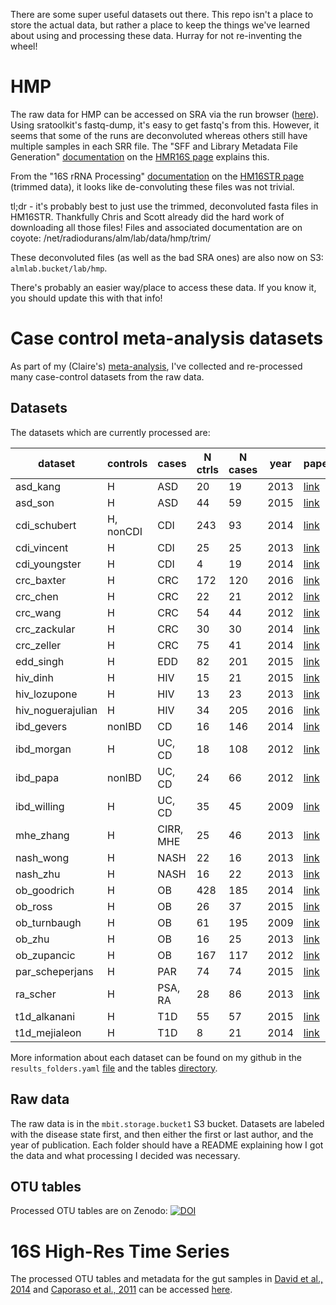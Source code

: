 There are some super useful datasets out there. This repo
isn't a place to store the actual data, but rather a place to keep
the things we've learned about using and processing these data.
Hurray for not re-inventing the wheel!

# HMP

The raw data for HMP can be accessed on SRA via the run browser
([here](https://www.ncbi.nlm.nih.gov/Traces/study/?acc=SRP002395)).
Using sratoolkit's fastq-dump, it's easy to get fastq's from this.
However, it seems that some of the runs are deconvoluted whereas others
still have multiple samples in each SRR file. The "SFF and Library
Metadata File Generation" [documentation](http://hmpdacc.org/doc/SFF_LibraryMetadataFiles_SOP.pdf)
on the [HMR16S page](http://hmpdacc.org/HMR16S/) explains this.

From the "16S rRNA Processing" [documentation](http://hmpdacc.org/doc/16S_SOP.pdf)
on the [HM16STR page](http://hmpdacc.org/HM16STR/)
(trimmed data), it looks like de-convoluting these files was not trivial.

tl;dr - it's probably best to just use the trimmed, deconvoluted fasta
files in HM16STR. Thankfully Chris and Scott already did the hard work
of downloading all those files! Files and associated documentation are
on coyote: /net/radiodurans/alm/lab/data/hmp/trim/

These deconvoluted files (as well as the bad SRA ones)
are also now on S3: `almlab.bucket/lab/hmp`.

There's probably an easier way/place to access these data. If you know it,
you should update this with that info!

# Case control meta-analysis datasets

As part of my (Claire's) [meta-analysis](http://biorxiv.org/content/early/2017/05/08/134031), 
I've collected and re-processed many case-control datasets from the raw data.

## Datasets

The datasets which are currently processed are:

dataset | controls | cases | N ctrls | N cases | year | paper
---------|---------|---------|---------|---------|---------|---------
asd_kang | H | ASD | 20 | 19 | 2013 | [link](http://dx.doi.org/10.1371/journal.pone.0068322)
asd_son | H | ASD | 44 | 59 | 2015 | [link](http://dx.doi.org/10.1371/journal.pone.0137725)
cdi_schubert | H, nonCDI | CDI | 243 | 93 | 2014 | [link](http://dx.doi.org/10.1128/mBio.01021-14)
cdi_vincent | H | CDI | 25 | 25 | 2013 | [link](http://dx.doi.org/10.1186/2049-2618-1-18)
cdi_youngster | H | CDI | 4 | 19 | 2014 | [link](http://dx.doi.org/10.1093/cid/ciu135)
crc_baxter | H | CRC | 172 | 120 | 2016 | [link](http://dx.doi.org/10.1186/s13073-016-0290-3)
crc_chen | H | CRC | 22 | 21 | 2012 | [link](http://dx.doi.org/10.1371/journal.pone.0039743)
crc_wang | H | CRC | 54 | 44 | 2012 | [link](http://dx.doi.org/10.1038/ismej.2011.109})
crc_zackular | H | CRC | 30 | 30 | 2014 | [link](http://dx.doi.org/10.1158/1940-6207.CAPR-14-0129)
crc_zeller | H | CRC | 75 | 41 | 2014 | [link](http://dx.doi.org/10.15252/msb.20145645)
edd_singh | H | EDD | 82 | 201 | 2015 | [link](http://dx.doi.org/10.1186/s40168-015-0109-2)
hiv_dinh | H | HIV | 15 | 21 | 2015 | [link](http://dx.doi.org/10.1093/infdis/jiu409)
hiv_lozupone | H | HIV | 13 | 23 | 2013 | [link](http://dx.doi.org/10.1016/j.chom.2013.08.006)
hiv_noguerajulian | H | HIV | 34 | 205 | 2016 | [link](https://doi.org/10.1016%2Fj.ebiom.2016.01.032)
ibd_gevers | nonIBD | CD | 16 | 146 | 2014 | [link](http://dx.doi.org/10.1016/j.chom.2014.02.005)
ibd_morgan | H | UC, CD | 18 | 108 | 2012 | [link](http://dx.doi.org/10.1186/gb-2012-13-9-r79)
ibd_papa | nonIBD | UC, CD | 24 | 66 | 2012 | [link](http://dx.doi.org/10.1371/journal.pone.0039242)
ibd_willing | H | UC, CD | 35 | 45 | 2009 | [link](http://dx.doi.org/10.1053/j.gastro.2010.08.049)
mhe_zhang | H | CIRR, MHE | 25 | 46 | 2013 | [link](http://dx.doi.org/10.1038/ajg.2013.221)
nash_wong | H | NASH | 22 | 16 | 2013 | [link](http://dx.doi.org/10.1371/journal.pone.0062885)
nash_zhu | H | NASH | 16 | 22 | 2013 | [link](http://dx.doi.org/10.1002/hep.26093)
ob_goodrich | H | OB | 428 | 185 | 2014 | [link](http://dx.doi.org/10.1016/j.cell.2014.09.053)
ob_ross | H | OB | 26 | 37 | 2015 | [link](http://dx.doi.org/10.1186/s40168-015-0072-y)
ob_turnbaugh | H | OB | 61 | 195 | 2009 | [link](http://dx.doi.org/10.1038/nature07540)
ob_zhu | H | OB | 16 | 25 | 2013 | [link](http://dx.doi.org/10.1002/hep.26093)
ob_zupancic | H | OB | 167 | 117 | 2012 | [link](http://dx.doi.org/10.1371/journal.pone.0043052)
par_scheperjans | H | PAR | 74 | 74 | 2015 | [link](http://dx.doi.org/10.1002/mds.26069)
ra_scher | H | PSA, RA | 28 | 86 | 2013 | [link](http://dx.doi.org/10.7554/eLife.01202)
t1d_alkanani | H | T1D | 55 | 57 | 2015 | [link](http://dx.doi.org/10.2337/db14-1847)
t1d_mejialeon | H | T1D | 8 | 21 | 2014 | [link](http://dx.doi.org/10.1038/srep03814)

More information about each dataset can be found on my github in the `results_folders.yaml`
[file](https://github.com/cduvallet/microbiomeHD/tree/master/data/user_input) and the
tables [directory](https://github.com/cduvallet/microbiomeHD/tree/master/final/tables).

## Raw data

The raw data is in the `mbit.storage.bucket1` S3 bucket. Datasets are labeled
with the disease state first, and then either the first or last author, and the
year of publication. Each folder should have a README explaining how I got the
data and what processing I decided was necessary.

## OTU tables

Processed OTU tables are on Zenodo: 
[![DOI](https://zenodo.org/badge/DOI/10.5281/zenodo.569601.svg)](https://doi.org/10.5281/zenodo.569601)

# 16S High-Res Time Series

The processed OTU tables and metadata for the gut samples in [David et al., 2014](https://genomebiology.biomedcentral.com/articles/10.1186/gb-2014-15-7-r89) and [Caporaso et al., 2011](https://genomebiology.biomedcentral.com/articles/10.1186/gb-2011-12-5-r50) can be accessed [here](https://ndownloader.figshare.com/files/5665881).
